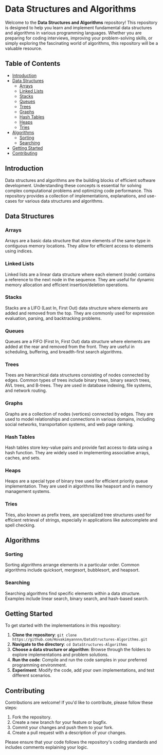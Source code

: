 # Data Structures and Algorithms

Welcome to the **Data Structures and Algorithms** repository! This repository is designed to help you learn and implement fundamental data structures and algorithms in various programming languages. Whether you are preparing for coding interviews, improving your problem-solving skills, or simply exploring the fascinating world of algorithms, this repository will be a valuable resource.

## Table of Contents

- [Introduction](#introduction)
- [Data Structures](#data-structures)
  - [Arrays](#arrays)
  - [Linked Lists](#linked-lists)
  - [Stacks](#stacks)
  - [Queues](#queues)
  - [Trees](#trees)
  - [Graphs](#graphs)
  - [Hash Tables](#hash-tables)
  - [Heaps](#heaps)
  - [Tries](#tries)
- [Algorithms](#algorithms)
  - [Sorting](#sorting)
  - [Searching](#searching)
- [Getting Started](#getting-started)
- [Contributing](#contributing)

## Introduction

Data structures and algorithms are the building blocks of efficient software development. Understanding these concepts is essential for solving complex computational problems and optimizing code performance. This repository provides a collection of implementations, explanations, and use-cases for various data structures and algorithms.

## Data Structures

### Arrays
Arrays are a basic data structure that store elements of the same type in contiguous memory locations. They allow for efficient access to elements using indices.

### Linked Lists
Linked lists are a linear data structure where each element (node) contains a reference to the next node in the sequence. They are useful for dynamic memory allocation and efficient insertion/deletion operations.

### Stacks
Stacks are a LIFO (Last In, First Out) data structure where elements are added and removed from the top. They are commonly used for expression evaluation, parsing, and backtracking problems.

### Queues
Queues are a FIFO (First In, First Out) data structure where elements are added at the rear and removed from the front. They are useful in scheduling, buffering, and breadth-first search algorithms.

### Trees
Trees are hierarchical data structures consisting of nodes connected by edges. Common types of trees include binary trees, binary search trees, AVL trees, and B-trees. They are used in database indexing, file systems, and network routing.

### Graphs
Graphs are a collection of nodes (vertices) connected by edges. They are used to model relationships and connections in various domains, including social networks, transportation systems, and web page ranking.

### Hash Tables
Hash tables store key-value pairs and provide fast access to data using a hash function. They are widely used in implementing associative arrays, caches, and sets.

### Heaps
Heaps are a special type of binary tree used for efficient priority queue implementation. They are used in algorithms like heapsort and in memory management systems.

### Tries
Tries, also known as prefix trees, are specialized tree structures used for efficient retrieval of strings, especially in applications like autocomplete and spell checking.

## Algorithms

### Sorting
Sorting algorithms arrange elements in a particular order. Common algorithms include quicksort, mergesort, bubblesort, and heapsort.

### Searching
Searching algorithms find specific elements within a data structure. Examples include linear search, binary search, and hash-based search.

## Getting Started

To get started with the implementations in this repository:

1. **Clone the repository**: `git clone https://github.com/Hovakimyannnn/DataStructures-Algorithms.git`
2. **Navigate to the directory**: `cd DataStructures-Algorithms`
3. **Choose a data structure or algorithm**: Browse through the folders to explore implementations and problem solutions.
4. **Run the code**: Compile and run the code samples in your preferred programming environment.
5. **Experiment**: Modify the code, add your own implementations, and test different scenarios.

## Contributing

Contributions are welcome! If you'd like to contribute, please follow these steps:

1. Fork the repository.
2. Create a new branch for your feature or bugfix.
3. Commit your changes and push them to your fork.
4. Create a pull request with a description of your changes.

Please ensure that your code follows the repository's coding standards and includes comments explaining your logic.
